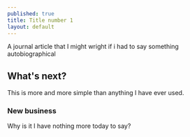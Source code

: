 ```yaml
---
published: true
title: Title number 1
layout: default
---
```

 A journal article that I might wright if i had to say something autobiographical 
## What's next?
This is more and more simple than anything I have ever used.
### New business
Why is it I have nothing more today to say?
